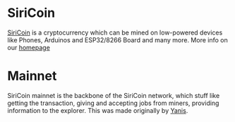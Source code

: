 # SiriCoin
[SiriCoin](https://siricoin.tech) is a cryptocurrency which can be mined on low-powered devices like Phones, Arduinos and ESP32/8266 Board and many more. More info on our [homepage](https://siricoin.org)

# Mainnet
SiriCoin mainnet is the backbone of the SiriCoin network, which stuff like getting the transaction, giving and accepting jobs from miners, providing information to the explorer. This was made originally by [Yanis](https://github.com/ygboucherk). 
